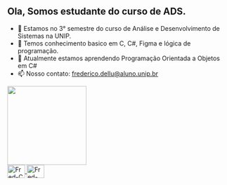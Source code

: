 
## Ola, Somos estudante do curso de ADS. 

- 🔭 Estamos no 3° semestre do curso de Análise e Desenvolvimento de Sistemas na UNIP.
- 🌱 Temos conhecimento basico em C, C#, Figma e lógica de programação.
- 👯 Atualmente estamos aprendendo Programação Orientada a Objetos em C#
- 📫 Nosso contato: frederico.dellu@aluno.unip.br

<div>
  <a href="https://github.com/Fatal-System">
  <img height="180em" src="https://github-readme-stats.vercel.app/api?username=Fatal-System&show_icons=true&theme=blue&include_all_commits=true&count_private=true"/>
  
</div>

<div>
  <img align="center" alt="Fred-C" height="30" width="40" src="https://cdn.jsdelivr.net/gh/devicons/devicon@latest/icons/c/c-original.svg" />
  <img align="center" alt="Fred-C#" height="30" width="40" src="https://cdn.jsdelivr.net/gh/devicons/devicon@latest/icons/csharp/csharp-original.svg" />
</div>

##

